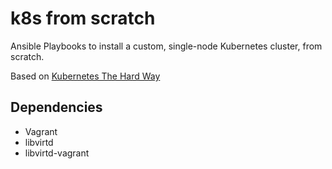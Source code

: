 # k8s from scratch
Ansible Playbooks to install a custom, single-node Kubernetes cluster,
from scratch.

Based on [Kubernetes The Hard Way](https://github.com/kelseyhightower/kubernetes-the-hard-way)

## Dependencies

 - Vagrant
 - libvirtd
 - libvirtd-vagrant
